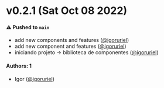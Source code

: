 # v0.2.1 (Sat Oct 08 2022)

#### ⚠️ Pushed to `main`

- add new components and features ([@igoruriel](https://github.com/igoruriel))
- add new component and features ([@igoruriel](https://github.com/igoruriel))
- iniciando projeto -> biblioteca de componentes ([@igoruriel](https://github.com/igoruriel))

#### Authors: 1

- Igor ([@igoruriel](https://github.com/igoruriel))
